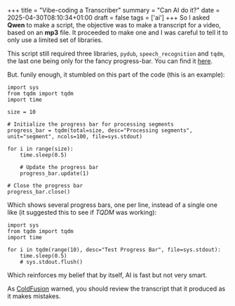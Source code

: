+++
title = "Vibe-coding a Transcriber"
summary = "Can AI do it?"
date = 2025-04-30T08:10:34+01:00
draft = false
tags = ['ai']
+++
So I asked **Qwen** to make a script, the objective was to make a transcript for a video, based on an **mp3** file.
It proceeded to make one and I was careful to tell it to only use a limited set of libraries.

This script still required three libraries, `pydub`, `speech_recognition` and `tqdm`, the last one being only for the fancy progress-bar. You can find it [here](https://github.com/hyperagon/mp3_to_sbv).

But. funily enough, it stumbled on this part of the code (this is an example):
```
import sys
from tqdm import tqdm
import time

size = 10    

# Initialize the progress bar for processing segments
progress_bar = tqdm(total=size, desc="Processing segments", unit="segment", ncols=100, file=sys.stdout)

for i in range(size):
    time.sleep(0.5)

    # Update the progress bar
    progress_bar.update(1)

# Close the progress bar
progress_bar.close()
```
Which shows several progress bars, one per line, instead of a single one like (it suggested this to see if *TQDM* was working):
```
import sys
from tqdm import tqdm
import time

for i in tqdm(range(10), desc="Test Progress Bar", file=sys.stdout):
    time.sleep(0.5)
    # sys.stdout.flush()
```

Which reinforces my belief that by itself, AI is fast but not very smart.

As [ColdFusion](https://www.youtube.com/watch?v=iqVhUX4Vel8&t=1360s) warned, you should review the transcript that it produced as it makes mistakes.
